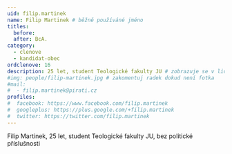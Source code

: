 ```yaml
---
uid: filip.martinek
name: Filip Martinek # běžně používáné jméno
titles:
  before: 
  after: BcA.
category:
  - clenove
  - kandidat-obec
ordclenove: 16
description: 25 let, student Teologické fakulty JU # zobrazuje se v lide
#img: people/filip-martinek.jpg # zakomentuj radek dokud není fotka
#mail:
#  - filip.martinek@pirati.cz
profiles:
#  facebook: https://www.facebook.com/filip.martinek
#  googleplus: https://plus.google.com/+filip.martinek
#  twitter: https://twitter.com/filip.martinek
---
```


Filip Martinek, 25 let, student Teologické fakulty JU, bez politické příslušnosti
